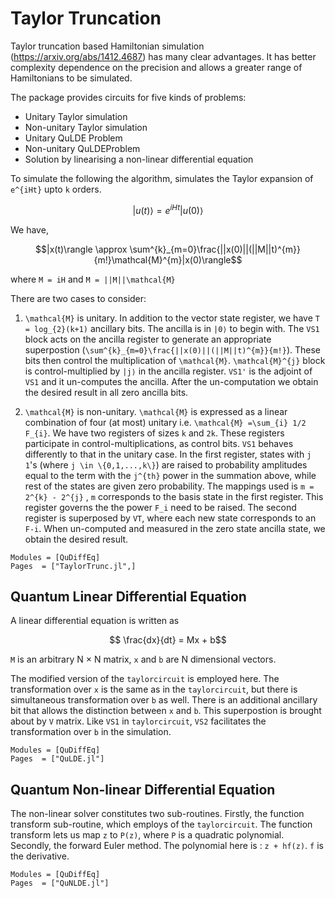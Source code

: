 # Taylor Truncation

Taylor truncation based Hamiltonian simulation (https://arxiv.org/abs/1412.4687) has many clear advantages. It has better complexity dependence on the precision and allows a greater range of Hamiltonians to be simulated.

The package provides circuits for five kinds of problems:
- Unitary Taylor simulation
- Non-unitary Taylor simulation
- Unitary QuLDE Problem
- Non-unitary QuLDEProblem
- Solution by linearising a non-linear differential equation

To simulate the following the algorithm, simulates the Taylor expansion of ``e^{iHt}`` upto ``k`` orders.
```math
|u(t)⟩ = e^{iHt}|u(0)⟩
```
We have,

```math
|x(t)\rangle \approx \sum^{k}_{m=0}\frac{||x(0)||(||M||t)^{m}}{m!}\mathcal{M}^{m}|x(0)\rangle
```
where ``M = iH`` and ``M = ||M||\mathcal{M}``

There are two cases to consider:

1. ``\mathcal{M}`` is unitary. In addition to the vector state register, we have ``T = log_{2}(k+1)`` ancillary bits. The ancilla is in ``|0⟩`` to begin with. The `VS1` block acts on the ancilla register to generate an appropriate superpostion (``\sum^{k}_{m=0}\frac{||x(0)||(||M||t)^{m}}{m!}``). These bits then control the multiplication of ``\mathcal{M}``. ``\mathcal{M}^{j}`` block is control-multiplied by ``|j⟩`` in the ancilla register. `VS1'` is the adjoint of `VS1` and it un-computes the ancilla. After the un-computation we obtain the desired result in all zero ancilla bits.

2. ``\mathcal{M}`` is non-unitary. ``\mathcal{M}`` is expressed as a linear combination of four (at most) unitary  i.e. ``\mathcal{M} =\sum_{i} 1/2 F_{i}``. We have two registers of sizes ``k`` and ``2k``. These registers participate in control-multiplications, as control bits. `VS1` behaves differently to that in the unitary case. In the first register, states with ``j`` ``1``'s (where ``j \in \{0,1,...,k\}``) are raised to probability amplitudes equal to the term with the ``j^{th}`` power in the summation above, while rest of the states are given zero probability. The mappings used is ``m = 2^{k} - 2^{j}`` , ``m`` corresponds to the basis state in the first register. This register governs the the power ``F_i`` need to be raised. The second register is superposed by `VT`, where each new state corresponds to an ``F-i``. When un-computed and measured in the zero state ancilla state, we obtain the desired result.

```@autodocs
Modules = [QuDiffEq]
Pages  = ["TaylorTrunc.jl",]
```

## Quantum Linear Differential Equation

A linear differential equation is written as
```math
 \frac{dx}{dt} = Mx + b
```
 ``M`` is an arbitrary N × N matrix, ``x`` and ``b`` are N dimensional vectors.

The modified version of the `taylorcircuit` is employed here. The transformation over ``x`` is the same as in the `taylorcircuit`, but there is simultaneous transformation over `b` as well. There is an additional ancillary bit that allows the distinction between ``x`` and ``b``. This superpostion is brought about by `V` matrix. Like `VS1` in `taylorcircuit`, `VS2` facilitates the transformation over ``b`` in the simulation.

```@autodocs
Modules = [QuDiffEq]
Pages  = ["QuLDE.jl"]
```

## Quantum Non-linear Differential Equation

The non-linear solver constitutes two sub-routines.
Firstly, the function transform sub-routine, which employs of the `taylorcircuit`. The function transform lets us map ``z`` to ``P(z)``, where ``P`` is a quadratic polynomial.
Secondly, the forward Euler method. The polynomial here is : ``z + hf(z)``. ``f`` is the derivative.

```@autodocs
Modules = [QuDiffEq]
Pages  = ["QuNLDE.jl"]
```
